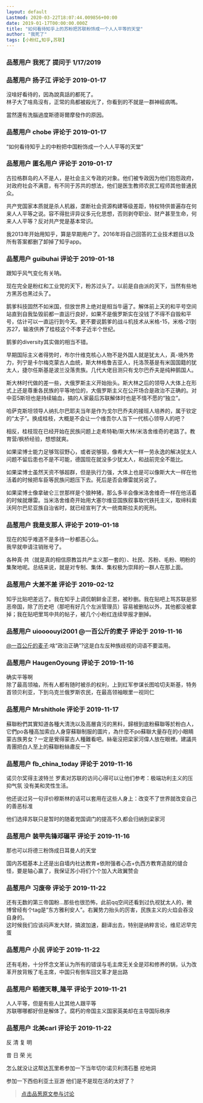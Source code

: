 ```yaml
---
layout: default
Lastmod: 2020-03-22T18:07:44.009856+00:00
date: 2019-01-17T00:00:00.000Z
title: "如何看待知乎上的苏粉把苏联粉饰成一个人人平等的天堂"
author: "我死了"
tags: [小粉红,知乎,苏联]
---
```



### 品葱用户 **我死了** 提问于 1/17/2019
    

    
                

### 品葱用户 **扬子江** 评论于 2019-01-17
        
沒啥好看待的，因為說真話的都死了。  
林子大了啥鳥沒有，正常的鳥都被殺光了，你看到的不就是一群神經病嗎。  
  
當然還有洗腦過度斯德哥爾摩發作的原因。
        
                

### 品葱用户 **chobe** 评论于 2019-01-17
        
“如何看待知乎上的中粉把中国粉饰成一个人人平等的天堂”
        
                

### 品葱用户 **匿名用户** 评论于 2019-01-17
        
古拉格群岛的人不是人，是社会主义专政的对象。他们被专政因为他们抱怨政府，对政府社会不满意，有不同于苏共的想法，他们是医生教师农民工程师其他普通民众。  
  
共产党国家本质就是杀人机器，垄断社会资源构建等级差距，特权特供普遍存在何来人人平等之说。容不得批评异议多元化思想，否则剥夺职业、财产甚至生命，何来人人平等？反对共产党是基本常识。  
  
我2013年开始用知乎，算是早期用户了。2016年将自己回答的工业技术题目以及所有答案都删了卸掉了知乎app。
        
                

### 品葱用户 **guibuhai** 评论于 2019-01-18
        
跟知乎风气变化有关呐。  
  
现在完全是粉红和工业党的天下，粉苏过头了。以前是自由派的天下，当然有些地方黑苏也黑过头了。  
  
鹅爹科技固然不如米国，但放世界上绝对是相当牛逼了。解体前上天的和平号空间站直到自我坠毁前都一直运行良好，如果不是俄罗斯实在没钱了不得不自毁和平号，估计可以一直运行到今天。更不要说鹅爹的战斗机技术从米格-15，米格-21到苏27，输液供养了桂枝这个不孝子近半个世纪。  
  
鹅爹的diversity其实做的相当不错。  
  
早期国际主义者得势时，布尔什维克核心人物不是外国人就是犹太人，真-境外势力，列宁是卡尔梅克蒙古人血统，斯大林格鲁吉亚人，托洛茨基是有米国国籍的犹太人，捷尔任斯基是波兰没落贵族。几代大佬目测只有戈尔巴乔夫是纯种鹅国人。  
  
斯大林时代做的差一些，大俄罗斯主义开始抬头。斯大林之后的领导人大体上在形式上还是尊重各民族的平等地位的，大俄罗斯主义在公开场合是政治不正确的。对中亚5斯坦也是持续输血，搞的人家最后苏联解体时也是不情不愿的“独立”。  
  
哈萨克斯坦领导人纳扎尔巴耶夫当年是作为戈尔巴乔夫的接班人培养的，属于钦定的“太子”。换成桂枝，大概是不会让一个维吾尔人当下一代核心领导人的吧？  
  
相反，桂枝现在已经开始在民族问题上走希特勒/斯大林/米洛舍维奇的老路了。教育营/枫桥经验，想想就爽。  
  
如果梁博士能力足够驾驭野心，或者说够狠，像希大大一样一劳永逸的解决犹太人问题不留后患也不是不可能，德国现在就没多少犹太人，和战前完全不能比。  
  
如果梁博士虽然天资不够超群，但是执行力强，大体上也是可以像斯大大一样在他活着的时候把车臣等民族问题压下去。死后是否会爆雷就另说了。  
  
如果梁博士像拿破仑三世那样是个狼种猪，那么多半会像米洛舍维奇一样在他活着的时候就爆雷。当米洛舍维奇开始用大塞尔维亚国族叙事取代铁托主义，取缔科索沃阿尔巴尼亚族自治省时，就已经宣判了大一统南斯拉夫的死刑。
        
                

### 品葱用户 **我是支那人** 评论于 2019-01-18
        
现在的知乎难道不是多待一秒都恶心么。  
我早就申请注销账号了。  
  
各种真·共（就是真的相信原教旨共产主义那一套的）、社民、苏粉、毛粉、明粉的集聚地呢。总结来说，就是对专制、集体、集权极为崇拜的一群人在那上面。
        
                

### 品葱用户 **大差不差** 评论于 2019-02-12
        
知乎比贴吧差远了。我在知乎上调侃朝鲜金正恩，被秒删。我在贴吧上骂苏联是邪恶帝国，除了历史吧（那吧有好几个左派管理员）容易被删帖以外，其他都没被拿掉；我在贴吧里骂中共的帖子，被几个小粉红连续举报才删掉。
        
                

### 品葱用户 **uioooouyi2001 @一百公斤的麦子** 评论于 2019-11-16
        
[@一百公斤的麦子]():啥“政治正确”?这是白左反种族歧视的词语不要滥用。
        
                

### 品葱用户 **HaugenOyoung** 评论于 2019-11-16
        
确实平等啊  
除了最高领袖，所有人都有随时被杀的权利，上到红军参谋长图哈切夫斯基，特务首领贝利亚，下到乌克兰俄罗斯农民，在最高领袖眼里一视同仁
        
                

### 品葱用户 **Mrshithole** 评论于 2019-11-17
        
蘇聯粉們其實知道各種大清洗以及高層貪污的黑料，歸根到底粉蘇聯等於粉白人，它們po各種高加索白人身穿蘇聯制服的圖片，為什麼不po蘇聯大量存在的小眼睛蒙古族男女？一定是覺得蒙古人種難看吧。絲毫沒把梁家河偉人放在眼裡。建議共青團把白人至上的蘇聯粉絲肅反一下
        
                

### 品葱用户 **fb_china_today** 评论于 2019-11-16
        
诺贝尔奖得主波特兰 罗素对苏联的访问心得可以让他们参考：极端功利主义的压抑气氛 没有美和灵性生活。  
  
他还说过另一句评价穆斯林的话可以套用在这些人身上：改变不了世界就改变自己的善恶标准  
  
他们选择苏联只是暂时的随着党国调门的提高不久都会归纳到梁家河
        
                

### 品葱用户 **装甲先锋邓碾平** 评论于 2019-11-16
        
那也可以将德三粉饰成日耳曼人的天堂  
  
国内苏棍基本上还是出自墙内社达教育+依附强者心态+仇西方教育造就的缝合怪，要是轴心赢了，我保证苏小将们个个加入大政翼赞会
        
                

### 品葱用户 **习废帝** 评论于 2019-11-22
        
还有无数的第三帝国粉...那些也很恐怖，此前qq空间还看到过仇视犹太人的，微博曾经有个tag是“东方雅利安人”。右翼势力抬头的厉害，民族主义的火焰会吞没自身的。  
这时候我们应该闷声发大财，搞波加速，翻译出去，特别是纳粹言论，维尼迟早完蛋
        
                

### 品葱用户 **小民** 评论于 2019-11-22
        
还有毛粉，十分怀念文革认为所有的错误与毛主席无关全是邓和修养的锅，认为改革开放背叛了毛主席，中国只有倒车回文革才是出路
        
                

### 品葱用户 **稻德天尊_隆平** 评论于 2019-11-21
        
人人平等，但是有些人比其他人跟平等  
苏联哪哪都好但是解体了。腐朽的帝国主义国家英美却在主导国际秩序
        
                

### 品葱用户 **北美carl** 评论于 2019-11-22
        
反 清 复 明   
  
昔 日 荣 光  
  
怎么就没让这帮达瓦里希参加一下当年切尔诺贝利清石墨 挖地洞   
  
参加一下西伯利亚土豆游 他们是不是现在活的太好了？
        
                





> [点击品葱原文参与讨论](https://pincong.rocks/question/1426)

